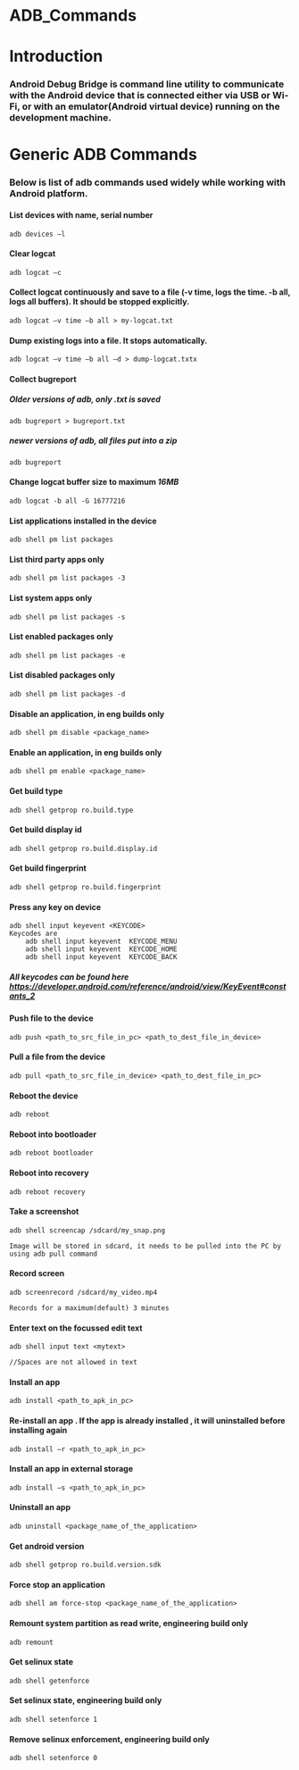 # ADB_Commands
# Introduction
### Android Debug Bridge is command line utility to communicate with the Android device that is connected either via USB or Wi-Fi, or with an emulator(Android virtual device) running on the development machine.


# Generic ADB Commands
### Below is list of adb commands used widely while working with Android platform.

#### List devices with name, serial number
	adb devices –l

#### Clear logcat
	adb logcat –c

#### Collect logcat continuously and save to a file  (-v time, logs the time. -b all, logs all buffers). It should be stopped explicitly.
	adb logcat –v time –b all > my-logcat.txt


#### Dump existing logs into a file. It stops automatically.
	adb logcat –v time –b all –d > dump-logcat.txtx

#### Collect bugreport
##### Older versions of adb, only .txt is saved
	adb bugreport > bugreport.txt
##### newer versions of adb, all files put into a zip
	adb bugreport

#### Change logcat buffer size to maximum <em>16MB</em>
	adb logcat -b all -G 16777216

#### List applications installed in the device
	adb shell pm list packages

#### List third party apps only
	adb shell pm list packages -3

#### List system apps only
	adb shell pm list packages -s

#### List enabled packages only
	adb shell pm list packages -e

#### List disabled packages only
	adb shell pm list packages -d

#### Disable an application, in eng builds only
	adb shell pm disable <package_name>

#### Enable an application, in eng builds only
	adb shell pm enable <package_name>

#### Get build type
	adb shell getprop ro.build.type

#### Get build display id
	adb shell getprop ro.build.display.id

#### Get build fingerprint
	adb shell getprop ro.build.fingerprint

#### Press any key on device
	adb shell input keyevent <KEYCODE>
	Keycodes are
		adb shell input keyevent  KEYCODE_MENU
		adb shell input keyevent  KEYCODE_HOME
		adb shell input keyevent  KEYCODE_BACK
##### All keycodes can be found here https://developer.android.com/reference/android/view/KeyEvent#constants_2

#### Push file to the device
	adb push <path_to_src_file_in_pc> <path_to_dest_file_in_device>

#### Pull a file from the device
	adb pull <path_to_src_file_in_device> <path_to_dest_file_in_pc>

#### Reboot the device
	adb reboot

#### Reboot into bootloader
	adb reboot bootloader

#### Reboot into recovery
	adb reboot recovery

#### Take a screenshot
	adb shell screencap /sdcard/my_snap.png

	Image will be stored in sdcard, it needs to be pulled into the PC by using adb pull command

#### Record screen
	adb screenrecord /sdcard/my_video.mp4

	Records for a maximum(default) 3 minutes

#### Enter text on the focussed edit text
	adb shell input text <mytext>

	//Spaces are not allowed in text

#### Install an app
	adb install <path_to_apk_in_pc>

#### Re-install an app . If the app is already installed , it will uninstalled before installing again
	adb install –r <path_to_apk_in_pc>

#### Install an app in external storage
	adb install –s <path_to_apk_in_pc>

#### Uninstall an app
	adb uninstall <package_name_of_the_application>

#### Get android version
	adb shell getprop ro.build.version.sdk

#### Force stop an application
	adb shell am force-stop <package_name_of_the_application>

#### Remount system partition as read write, engineering build only
	adb remount

#### Get selinux state
	adb shell getenforce

#### Set selinux state, engineering build only
	adb shell setenforce 1

#### Remove selinux enforcement, engineering build only
	adb shell setenforce 0
